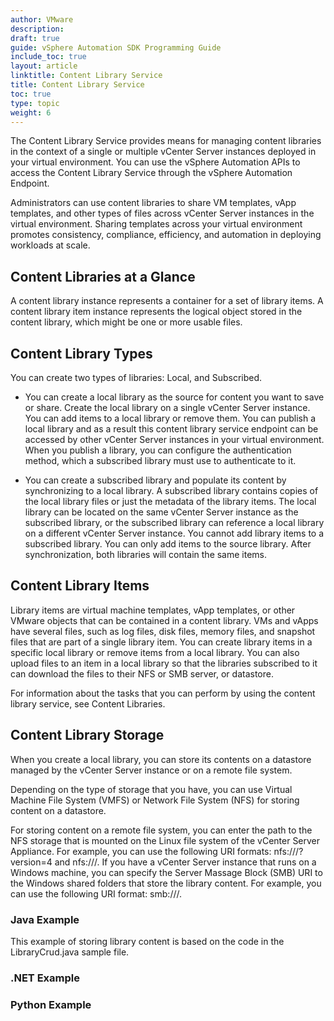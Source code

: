 ```yaml
---
author: VMware
description:
draft: true
guide: vSphere Automation SDK Programming Guide
include_toc: true
layout: article
linktitle: Content Library Service
title: Content Library Service
toc: true
type: topic
weight: 6
---
```

The Content Library Service provides means for managing content libraries in the context of a single or multiple vCenter Server instances deployed in your virtual environment. You can use the vSphere Automation APIs to access the Content Library Service through the vSphere Automation Endpoint.

Administrators can use content libraries to share VM templates, vApp templates, and other types of files across vCenter Server instances in the virtual environment. Sharing templates across your virtual environment promotes consistency, compliance, efficiency, and automation in deploying workloads at scale.

## Content Libraries at a Glance

A content library instance represents a container for a set of library items. A content library item instance represents the logical object stored in the content library, which might be one or more usable files.

## Content Library Types

You can create two types of libraries: Local, and Subscribed.

- You can create a local library as the source for content you want to save or share. Create the local library on a single vCenter Server instance. You can add items to a local library or remove them. You can publish a local library and as a result this content library service endpoint can be accessed by other vCenter Server instances in your virtual environment. When you publish a library, you can configure the authentication method, which a subscribed library must use to authenticate to it.

- You can create a subscribed library and populate its content by synchronizing to a local library. A subscribed library contains copies of the local library files or just the metadata of the library items. The local library can be located on the same vCenter Server instance as the subscribed library, or the subscribed library can reference a local library on a different vCenter Server instance. You cannot add library items to a subscribed library. You can only add items to the source library. After synchronization, both libraries will contain the same items.

## Content Library Items

Library items are virtual machine templates, vApp templates, or other VMware objects that can be contained in a content library. VMs and vApps have several files, such as log files, disk files, memory files, and snapshot files that are part of a single library item. You can create library items in a specific local library or remove items from a local library. You can also upload files to an item in a local library so that the libraries subscribed to it can download the files to their NFS or SMB server, or datastore.

For information about the tasks that you can perform by using the content library service, see Content Libraries.

## Content Library Storage

When you create a local library, you can store its contents on a datastore managed by the vCenter Server instance or on a remote file system.

Depending on the type of storage that you have, you can use Virtual Machine File System (VMFS) or Network File System (NFS) for storing content on a datastore.

For storing content on a remote file system, you can enter the path to the NFS storage that is mounted on the Linux file system of the vCenter Server Appliance. For example, you can use the following URI formats: nfs://<server>/<path>?version=4 and nfs://<server>/<path>. If you have a vCenter Server instance that runs on a Windows machine, you can specify the Server Massage Block (SMB) URI to the Windows shared folders that store the library content. For example, you can use the following URI format: smb://<unc-server>/<path>.

### Java Example

This example of storing library content is based on the code in the LibraryCrud.java sample file.

### .NET Example

### Python Example
